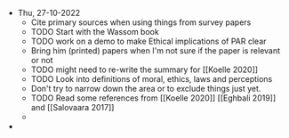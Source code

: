 - Thu, 27-10-2022
	- Cite primary sources when using things from survey papers
	- TODO Start with the Wassom book
	- TODO work on a demo to make Ethical implications of PAR clear
	- Bring him (printed) papers when I'm not sure if the paper is relevant or not
	- TODO might need to re-write the summary for [[Koelle 2020]]
	- TODO Look into definitions of moral, ethics, laws and perceptions
	- Don't try to narrow down the area or to exclude things just yet.
	- TODO Read some references from [[Koelle 2020]] [[Eghbali 2019]] and [[Salovaara 2017]]
	-
-